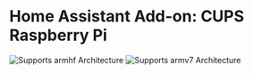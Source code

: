# Home Assistant Add-on: CUPS Raspberry Pi


![Supports armhf Architecture][armhf-shield]
![Supports armv7 Architecture][armv7-shield]

[armhf-shield]: https://img.shields.io/badge/armhf-yes-green.svg
[armv7-shield]: https://img.shields.io/badge/armv7-yes-green.svg
